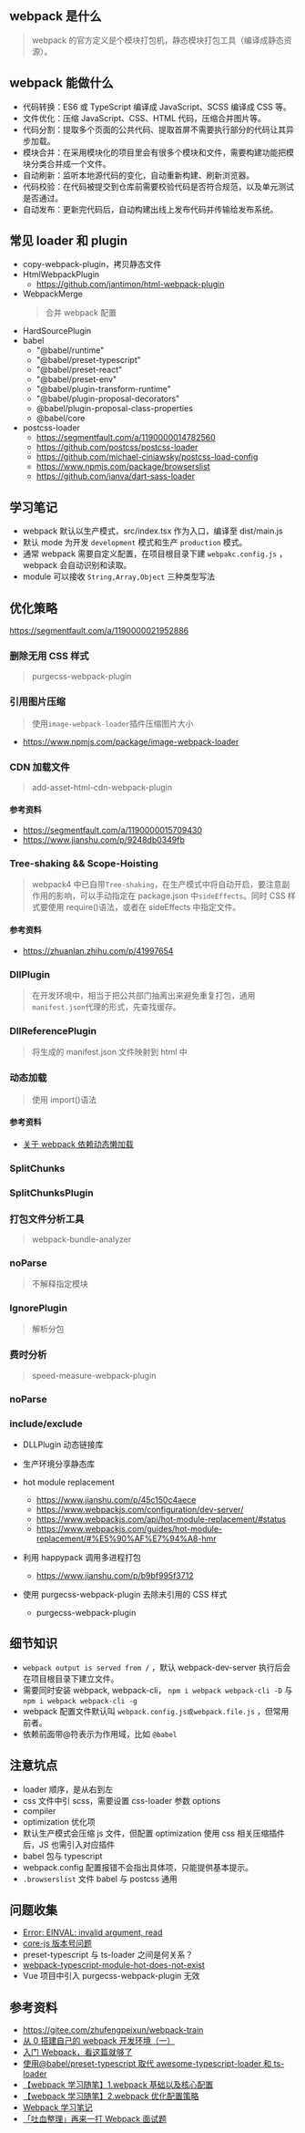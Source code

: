 <!-- @format -->

## webpack 是什么

> webpack 的官方定义是个模块打包机，静态模块打包工具（编译成静态资源）。

## webpack 能做什么

- 代码转换：ES6 或 TypeScript 编译成 JavaScript、SCSS 编译成 CSS 等。
- 文件优化：压缩 JavaScript、CSS、HTML 代码，压缩合并图片等。
- 代码分割：提取多个页面的公共代码、提取首屏不需要执行部分的代码让其异步加载。
- 模块合并：在采用模块化的项目里会有很多个模块和文件，需要构建功能把模块分类合并成一个文件。
- 自动刷新：监听本地源代码的变化，自动重新构建、刷新浏览器。
- 代码校验：在代码被提交到仓库前需要校验代码是否符合规范，以及单元测试是否通过。
- 自动发布：更新完代码后，自动构建出线上发布代码并传输给发布系统。

## 常见 loader 和 plugin

- copy-webpack-plugin，拷贝静态文件
- HtmlWebpackPlugin
  - https://github.com/jantimon/html-webpack-plugin
- WebpackMerge
  > 合并 webpack 配置
- HardSourcePlugin
- babel
  - "@babel/runtime"
  - "@babel/preset-typescript"
  - "@babel/preset-react"
  - "@babel/preset-env"
  - "@babel/plugin-transform-runtime"
  - "@babel/plugin-proposal-decorators"
  - @babel/plugin-proposal-class-properties
  - @babel/core
- postcss-loader
  - https://segmentfault.com/a/1190000014782560
  - https://github.com/postcss/postcss-loader
  - https://github.com/michael-ciniawsky/postcss-load-config
  - https://www.npmjs.com/package/browserslist
  - https://github.com/ianva/dart-sass-loader

## 学习笔记

- webpack 默认以生产模式，src/index.tsx 作为入口，编译至 dist/main.js
- 默认 mode 为开发 `development` 模式和生产 `production` 模式。
- 通常 webpack 需要自定义配置，在项目根目录下建 `webpakc.config.js` ，webpack 会自动识别和读取。
- module 可以接收 `String,Array,Object` 三种类型写法

## 优化策略

https://segmentfault.com/a/1190000021952886

### 删除无用 CSS 样式

> purgecss-webpack-plugin

### 引用图片压缩

> 使用`image-webpack-loader`插件压缩图片大小

- https://www.npmjs.com/package/image-webpack-loader

### CDN 加载文件

> add-asset-html-cdn-webpack-plugin

#### 参考资料

- https://segmentfault.com/a/1190000015709430
- https://www.jianshu.com/p/9248db0349fb

### Tree-shaking && Scope-Hoisting

> webpack4 中已自带`Tree-shaking`，在生产模式中将自动开启，要注意副作用的影响，可以手动指定在 package.json 中`sideEffects`。同时 CSS 样式要使用 require()语法，或者在 sideEffects 中指定文件。

#### 参考资料

- https://zhuanlan.zhihu.com/p/41997654

### DllPlugin

> 在开发环境中，相当于把公共部门抽离出来避免重复打包，通用`manifest.json`代理的形式，先查找缓存。

### DllReferencePlugin

> 将生成的 manifest.json 文件映射到 html 中

### 动态加载

> 使用 import()语法

#### 参考资料

- [关于 webpack 依赖动态懒加载](https://www.jianshu.com/p/54015bf76047)

### SplitChunks

### SplitChunksPlugin

### 打包文件分析工具

> webpack-bundle-analyzer

### noParse

> 不解释指定模块

### IgnorePlugin

> 解析分包

### 费时分析

> speed-measure-webpack-plugin

### noParse

### include/exclude

- DLLPlugin 动态链接库
- 生产环境分享静态库
- hot module replacement
  - https://www.jianshu.com/p/45c150c4aece
  - https://www.webpackjs.com/configuration/dev-server/
  - https://www.webpackjs.com/api/hot-module-replacement/#status
  - https://www.webpackjs.com/guides/hot-module-replacement/#%E5%90%AF%E7%94%A8-hmr
- 利用 happypack 调用多进程打包

  - https://www.jianshu.com/p/b9bf995f3712

- 使用 purgecss-webpack-plugin 去除未引用的 CSS 样式
  - purgecss-webpack-plugin

## 细节知识

- `webpack output is served from /` ，默认 webpack-dev-server 执行后会在项目根目录下建立文件。
- 需要同时安装 webpack, webpack-cli， `npm i webpack webpack-cli -D` 与 `npm i webpack webpack-cli -g`
- webpack 配置文件默认叫 `webpack.config.js或webpack.file.js` ，但常用前者。
- 依赖前面带@符表示为作用域，比如 `@babel`

## 注意坑点

- loader 顺序，是从右到左
- css 文件中引 scss，需要设置 css-loader 参数 options
- compiler
- optimization 优化项
- 默认生产模式会压缩 js 文件，但配置 optimization 使用 css 相关压缩插件后，JS 也需引入对应插件
- babel 包与 typescript
- webpack.config 配置报错不会指出具体项，只能提供基本提示。
- `.browserslist` 文件 babel 与 postcss 通用

## 问题收集

- [Error: EINVAL: invalid argument, read](https://stackoverflow.com/questions/47087759/getting-error-einval-invalid-argument-read-for-npm-install-save-dev-esli)
- [core-js 版本号问题](https://stackoverflow.com/questions/55308769/module-not-found-error-cant-resolve-core-js-es6)
- preset-typescript 与 ts-loader 之间是何关系？
- [webpack-typescript-module-hot-does-not-exist](https://stackoverflow.com/questions/40568176/webpack-typescript-module-hot-does-not-exist)
- Vue 项目中引入 purgecss-webpack-plugin 无效

## 参考资料

- https://gitee.com/zhufengpeixun/webpack-train
- [从 0 搭建自己的 webpack 开发环境（一）](https://segmentfault.com/a/1190000020450206?utm_source=tag-newest)
- [入门 Webpack，看这篇就够了](https://www.jianshu.com/p/42e11515c10f)
- [使用@babel/preset-typescript 取代 awesome-typescript-loader 和 ts-loader](https://www.cnblogs.com/vvjiang/archive/2019/12/18/12057811.html)
- [【webpack 学习随笔】1.webpack 基础以及核心配置](https://www.shifeng1993.com/2019/06/08/webpack_1/)
- [【webpack 学习随笔】2.webpack 优化配置策略](https://www.shifeng1993.com/2019/06/09/webpack_2/)
- [Webpack 学习笔记](https://www.jianshu.com/p/d550930afbec)
- [「吐血整理」再来一打 Webpack 面试题](https://mp.weixin.qq.com/s/UdsP3u_LR64dzffNPCx-2g)
